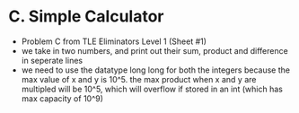 # C. Simple Calculator

* Problem C from TLE Eliminators Level 1 (Sheet #1)
* we take in two numbers, and print out their sum, product and difference in seperate lines
* we need to use the datatype long long for both the integers because the max value of x and y is 10^5. the max product when x and y are multipled will be 10^5, which will overflow if stored in an int (which has max capacity of 10^9)